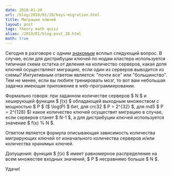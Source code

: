 ```yaml
---
date: 2010-01-20
url: /blog/2010/01/20/keys-migration.html
title: Миграция ключей
layout: post
tags: theory math quizz
alias: /2010/01/blog-post_20.html
math: true
---
```

Сегодня в разговоре с одним [знакомым][ref-zerkms] всплыл следующий вопрос. В случае, если для дистрибуции ключей по нодам кластера используется типичная схема остатка от деления на количество серверов, какая доля ключей осуществляют миграцию, если один из серверов выводится из схемы? Интуитивным ответом является: "почти все" или "большинство". Тем не менее, если вы любите тренировать мозг, то вот вам небольшая задачка имеющая приложение в web-программировании.

Формально говоря: при заданном количестве серверов $ N $ и хеширующей функции $ ƒ(x) $ обладающей выходным множеством с мощностью $ P $ ($ \log(P) $ бит, для crc32 $ P = 2^{32} $, для md5 $ P = 2^{128} $) какое количество ключей осуществит миграцию в случае, если серверов станет $ N-1 $, а для дистрибуции ключей используется значение $ f(x) % N $. 

Ответом является формула описывающая зависимость количества мигрирующих ключей от изначального количества серверов и/или количества хранимых ключей.

Допущения: функция $ ƒ(x) $ имеет равномерное распределение на всем множестве входных значений, $ P $ несравнимо больше $ N $.

Удачи!

[ref-zerkms]: http://zerkms.livejournal.com/
